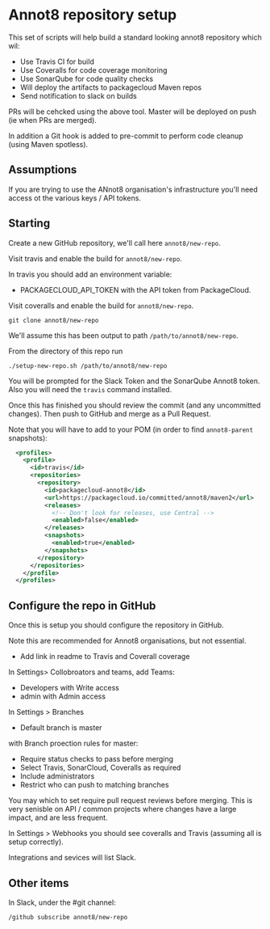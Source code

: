 # Annot8 repository setup

This set of scripts will help build a standard looking annot8 repository which wil:

* Use Travis CI for build
* Use Coveralls for code coverage monitoring
* Use SonarQube for code quality checks
* Will deploy the artifacts to packagecloud Maven repos
* Send notification to slack on builds

PRs will be cehcked using the above tool. Master will be deployed on push (ie when PRs are merged).

In addition a Git hook is added to pre-commit to perform code cleanup (using Maven spotless).

## Assumptions

If you are trying to use the ANnot8 organisation's infrastructure you'll need access ot the various keys / API tokens.

## Starting

Create a new GitHub repository, we'll call here `annot8/new-repo`.

Visit travis and enable the build for `annot8/new-repo`.

In travis you should add an environment variable:

* PACKAGECLOUD_API_TOKEN with the API token from PackageCloud.

Visit coveralls and enable the build for `annot8/new-repo`.

```
git clone annot8/new-repo
```

We'll assume this has been output to path `/path/to/annot8/new-repo`.

From the directory of this repo run

```
./setup-new-repo.sh /path/to/annot8/new-repo
```

You will be prompted for the Slack Token and the SonarQube Annot8 token. Also you will need the `travis` command installed.  

Once this has finished you should review the commit (and any uncommitted changes). Then push to GitHub and merge as a Pull Request.

Note that you will have to add to your POM (in order to find `annot8-parent` snapshots):

```xml
  <profiles>
    <profile>
      <id>travis</id>
      <repositories>
        <repository>
          <id>packagecloud-annot8</id>
          <url>https://packagecloud.io/committed/annot8/maven2</url>
          <releases>
            <!-- Don't look for releases, use Central -->
            <enabled>false</enabled>
          </releases>
          <snapshots>
            <enabled>true</enabled>
          </snapshots>
        </repository>
      </repositories>
    </profile>
  </profiles>
```

## Configure the repo in GitHub

Once this is setup you should configure the repository in GitHub.

Note this are recommended for Annot8 organisations, but not essential.

* Add link in readme to Travis and Coverall coverage 

In Settings>  Collobroators and teams, add Teams:

* Developers with Write access
* admin with Admin access

In Settings > Branches

* Default branch is master

with Branch proection rules for master:

* Require status checks to pass before merging
* Select Travis, SonarCloud, Coveralls as required
* Include administrators
* Restrict who can push to matching branches

You may which to set require pull request reviews before merging. This is very senisble on API / common projects where changes have a large impact, and are less frequent.

In Settings > Webhooks you should see coveralls and Travis (assuming all is setup correctly).

Integrations and sevices will list Slack.

## Other items

In Slack, under the #git channel:

```
/github subscribe annot8/new-repo
```

